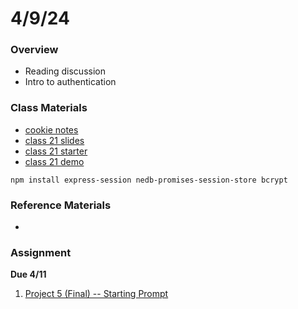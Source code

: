 # 4/9/24
### Overview  
* Reading discussion
* Intro to authentication

### Class Materials
* [cookie notes](../notes/cookies.md)
* [class 21 slides](https://docs.google.com/presentation/d/1YDvT3o-JCh0V7a_U5s_cc5faRBK4aiI3u_RejxWQpRA/edit?usp=sharing)
* [class 21 starter](../starter-code/class21-starter)
* [class 21 demo](../demos/class21-demo)

```
npm install express-session nedb-promises-session-store bcrypt
```

### Reference Materials
* 

### Assignment

**Due 4/11**
1. [Project 5 (Final) -- Starting Prompt](https://github.com/samheckle/networked-media-sp-24/blob/main/assignments/projects.md#due-411)
